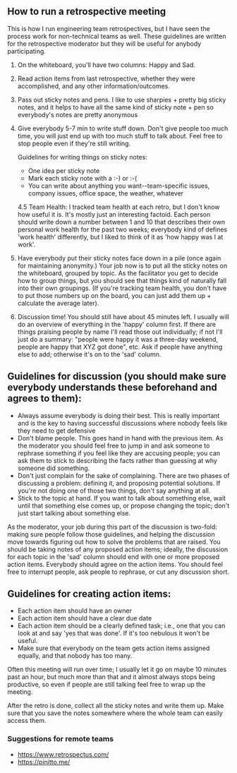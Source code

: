 ## How to run a retrospective meeting
This is how I run engineering team retrospectives, but I have seen the process work for non-technical teams as well.
These guidelines are written for the retrospective moderator but they will be useful for anybody participating.

1. On the whiteboard, you'll have two columns: Happy and Sad.

2. Read action items from last retrospective, whether they were accomplished, and any other information/outcomes.

3. Pass out sticky notes and pens. I like to use sharpies + pretty big sticky notes, and it helps to have all the same kind of sticky note + pen so everybody's notes are pretty anonymous

4. Give everybody 5-7 min to write stuff down. Don't give people too much time, you will just end up with too much stuff to talk about. Feel free to stop people even if they're still writing.

    Guidelines for writing things on sticky notes:
  
    * One idea per sticky note
    * Mark each sticky note with a :-) or :-(
    * You can write about anything you want--team-specific issues, company issues, office space, the weather, whatever

    4.5 Team Health: I tracked team health at each retro, but I don't know how useful it is. It's mostly just an interesting factoid. Each person should write down a number between 1 and 10 that describes their own personal work health for the past two weeks; everybody kind of defines 'work health' differently, but I liked to think of it as 'how happy was I at work'.

5. Have everybody put their sticky notes face down in a pile (once again for maintaining anonymity.) Your job now is to put all the sticky notes on the whiteboard, grouped by topic. As the facilitator you get to decide how to group things, but you should see that things kind of naturally fall into their own groupings. (If you're tracking team health, you don't have to put those numbers up on the board, you can just add them up + calculate the average later).

6. Discussion time! You should still have about 45 minutes left. I usually will do an overview of everything in the 'happy' column first. If there are things praising people by name I'll read those out individually; if not I'll just do a summary: "people were happy it was a three-day weekend, people are happy that XYZ got done", etc. Ask if people have anything else to add; otherwise it's on to the 'sad' column.

  ## Guidelines for discussion (you should make sure everybody understands these beforehand and agrees to them):
    
  * Always assume everybody is doing their best. This is really important and is the key to having successful discussions where nobody feels like they need to get defensive
  * Don't blame people. This goes hand in hand with the previous item. As the moderator you should feel free to jump in and ask someone to rephrase something if you feel like they are accusing people; you can ask them to stick to describing the facts rather than guessing at why someone did something.
  * Don't just complain for the sake of complaining. There are two phases of discussing a problem: defining it, and proposing potential solutions. If you're not doing one of those two things, don't say anything at all.
  * Stick to the topic at hand. If you want to talk about something else, wait until that something else comes up, or propose changing the topic; don't just start talking about something else.

  As the moderator, your job during this part of the discussion is two-fold: making sure people follow those guidelines, and helping the discussion move towards figuring out how to solve the problems that are raised. You should be taking notes of any proposed action items; ideally, the discussion for each topic in the 'sad' column should end with one or more proposed action items. Everybody should agree on the action items. You should feel free to interrupt people, ask people to rephrase, or cut any discussion short.

  ## Guidelines for creating action items:
   
  * Each action item should have an owner
  * Each action item should have a clear due date
  * Each action item should be a clearly defined task; i.e., one that you can look at and say 'yes that was done'. If it's too nebulous it won't be useful.
  * Make sure that everybody on the team gets action items assigned equally, and that nobody has too many.

  Often this meeting will run over time; I usually let it go on maybe 10 minutes past an hour, but much more than that and it almost always stops being productive, so even if people are still talking feel free to wrap up the meeting.

  After the retro is done, collect all the sticky notes and write them up. Make sure that you save the notes somewhere where the whole team can easily access them.
  
  
  
  ### Suggestions for remote teams
  * https://www.retrospectus.com/
  * https://pinitto.me/
